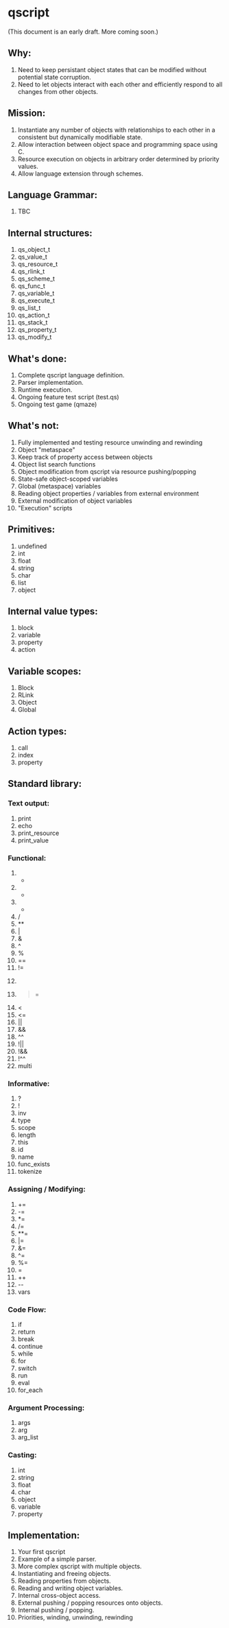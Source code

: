 # qscript

(This document is an early draft.  More coming soon.)

## Why:

1. Need to keep persistant object states that can be modified without potential state corruption.
2. Need to let objects interact with each other and efficiently respond to all changes from other objects.

## Mission:

1. Instantiate any number of objects with relationships to each other in a consistent but dynamically modifiable state.
2. Allow interaction between object space and programming space using C.
3. Resource execution on objects in arbitrary order determined by priority values.
4. Allow language extension through schemes.

## Language Grammar:

1. TBC

## Internal structures:

1. qs_object_t
2. qs_value_t
3. qs_resource_t
4. qs_rlink_t
5. qs_scheme_t
6. qs_func_t
7. qs_variable_t
8. qs_execute_t
9. qs_list_t
10. qs_action_t
11. qs_stack_t
12. qs_property_t
13. qs_modify_t

## What's done:

1. Complete qscript language definition.
2. Parser implementation.
3. Runtime execution.
4. Ongoing feature test script (test.qs)
5. Ongoing test game (qmaze)

## What's not:

1. Fully implemented and testing resource unwinding and rewinding
2. Object "metaspace"
3. Keep track of property access between objects
4. Object list search functions
5. Object modification from qscript via resource pushing/popping
6. State-safe object-scoped variables
7. Global (metaspace) variables
8. Reading object properties / variables from external environment
9. External modification of object variables
10. "Execution" scripts

## Primitives:

1. undefined
2. int
3. float
4. string
5. char
6. list
7. object

## Internal value types:

1. block
2. variable
3. property
4. action

## Variable scopes:

1. Block
2. RLink
3. Object
4. Global

## Action types:

1. call
2. index
3. property

## Standard library:

### Text output:

1. print
2. echo
3. print_resource
4. print_value

### Functional:

1. +
2. -
3. *
4. /
5. **
6. |
7. &
8. ^
9. %
10. ==
11. !=
12. >
13. >=
14. <
15. <=
16. ||
17. &&
18. ^^
19. !||
20. !&&
21. !^^
22. multi

### Informative:

1. ?
2. !
3. inv
4. type
5. scope
6. length
7. this
8. id
9. name
10. func_exists
11. tokenize

### Assigning / Modifying:

1. +=
2. -=
3. *=
4. /=
5. **=
6. |=
7. &=
8. ^=
9. %=
10. =
11. ++
12. --
13. vars

### Code Flow:

1. if
2. return
3. break
4. continue
5. while
6. for
7. switch
8. run
9. eval
10. for_each

### Argument Processing:

1. args
2. arg
3. arg_list

### Casting:

1. int
2. string
3. float
4. char
5. object
6. variable
7. property

## Implementation:

1. Your first qscript
2. Example of a simple parser.
3. More complex qscript with multiple objects.
4. Instantiating and freeing objects.
5. Reading properties from objects.
6. Reading and writing object variables.
7. Internal cross-object access.
8. External pushing / popping resources onto objects.
9. Internal pushing / popping.
10. Priorities, winding, unwinding, rewinding
